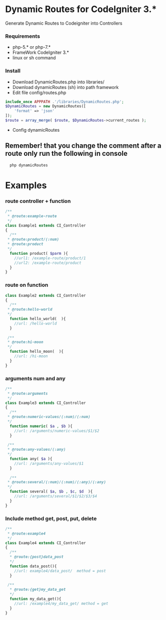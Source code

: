 # Dynamic Routes for CodeIgniter 3.*
Generate Dynamic Routes to Codeigniter into Controllers

### Requirements
+ php-5.* or php-7.*
+ FrameWork CodeIgniter 3.*
+ linux or sh command

### Install
+ Download DynamicRoutes.php into libraries/
+ Download dynamicRoutes (sh) into path framework
+ Edit file config/routes.php

```php
include_once APPPATH .'/libraries/DynamicRoutes.php';
$DynamicRoutes = new DynamicRoutes([
	'format' => 'json'
]);
$route = array_merge( $route, $DynamicRoutes->current_routes );
```

+ Config dynamicRoutes


## Remember! that you change the comment after a route only run the following in console
```sh
  php dynamicRoutes
```
# Examples

### route controller + function
```php
/**
 * @route:example-route
 */
class Example1 extends CI_Controller
{
  /**
 * @route:product/(:num)
 * @route:product
 */
  function product( $parm ){
    //url1: /example-route/product/1
    //url2: /example-route/product
  }
}
```

### route on function
```php
class Example2 extends CI_Controller
{
  /**
 * @route:hello-world
 */
  function hello_world(  ){
    //url: /hello-world
  }
  
 /**
 * @route:hi-moon
 */
  function hello_moon(  ){
    //url: /hi-moon
  }
}
```
### arguments num and any
```php
/**
 * @route:arguments
 */
class Example3 extends CI_Controller
{
  /**
 * @route:numeric-values/(:num)/(:num)
 */
  function numeric( $a , $b ){
    //url: /arguments/numeric-values/$1/$2
  }
  
 /**
 * @route:any-values/(:any)
 */
  function any( $a ){
    //url: /arguments/any-values/$1
  }
  
  /**
 * @route:several/(:num)/(:num)/(:any)/(:any)
 */
  function several( $a, $b , $c, $d  ){
    //url: /arguments/several/$1/$2/$3/$4
  }
}
```
### Include method get, post, put, delete
```php
/**
 * @route:example4
 */
class Example4 extends CI_Controller
{
  /**
  * @route:{post}data_post
  */
  function data_post(){
    //url: example4/data_post/  method = post
  }
  
 /**
  * @route:{get}my_data_get
  */
  function my_data_get(){
    //url: /example4/my_data_get/ method = get
  }
}
```
